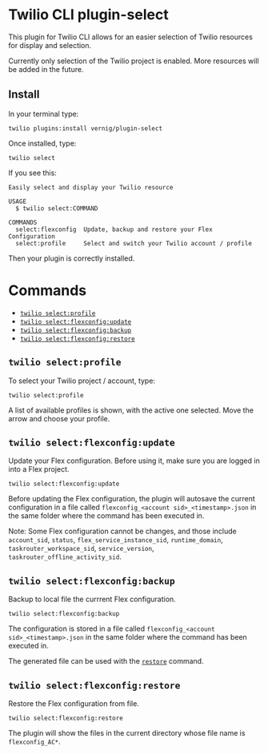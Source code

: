 Twilio CLI plugin-select
========================

This plugin for Twilio CLI allows for an easier selection of Twilio resources for display and selection.

Currently only selection of the Twilio project is enabled. More resources will be added in the future. 

## Install 

In your terminal type: 

```shell
twilio plugins:install vernig/plugin-select
```

Once installed, type: 

```shell 
twilio select
```

If you see this: 

```shell
Easily select and display your Twilio resource

USAGE
  $ twilio select:COMMAND

COMMANDS
  select:flexconfig  Update, backup and restore your Flex Configuration
  select:profile     Select and switch your Twilio account / profile
```

Then your plugin is correctly installed.

# Commands  

* [`twilio select:profile`](#twilio-selectprofile)
* [`twilio select:flexconfig:update`](#twilio-selectflexconfigupdate)
* [`twilio select:flexconfig:backup`](#twilio-selectflexconfigbackup)
* [`twilio select:flexconfig:restore`](#twilio-selectflexconfigrestore)

## `twilio select:profile`
To select your Twilio project / account, type: 

```shell
twilio select:profile
```

A list of available profiles is shown, with the active one selected. Move the arrow and choose your profile. 

## `twilio select:flexconfig:update` 
Update your Flex configuration. Before using it, make sure you are logged in into a Flex project. 

```shell
twilio select:flexconfig:update
```

Before updating the Flex configuration, the plugin will autosave the current configuration in a file called `flexconfig_<account sid>_<timestamp>.json` in the same folder where the command has been executed in. 

Note: Some Flex configuration cannot be changes, and those include `account_sid`, `status`, `flex_service_instance_sid`, `runtime_domain`, `taskrouter_workspace_sid`, `service_version`, `taskrouter_offline_activity_sid`. 

## `twilio select:flexconfig:backup` 
Backup to local file the currrent Flex configuration. 

```shell
twilio select:flexconfig:backup
```

The configuration is stored in a file called `flexconfig_<account sid>_<timestamp>.json` in the same folder where the command has been executed in.

The generated file can be used with the [`restore`](#twilio-selectflexconfigrestore) command. 

## `twilio select:flexconfig:restore` 

Restore the Flex configuration from file. 

```shell
twilio select:flexconfig:restore
```

The plugin will show the files in the current directory whose file name is `flexconfig_AC*`.

